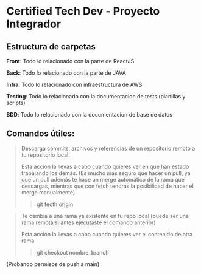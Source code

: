 # Certified Tech Dev - Proyecto Integrador

## Estructura de carpetas

**Front**: Todo lo relacionado con la parte de ReactJS

**Back**: Todo lo relacionado con la parte de JAVA

**Infra**: Todo lo relacionado con infraestructura de AWS

**Testing**: Todo lo relacionado con la documentacion de tests (planillas y scripts)

**BDD**: Todo lo relacionado con la documentacion de base de datos


## Comandos útiles:


> Descarga commits, archivos y referencias de un repositorio remoto a tu repositorio local.
>
> Esta acción la llevas a cabo cuando quieres ver en qué han estado trabajando los demás. 
(Es mucho más seguro que hacer un pull, ya que un pull además te hace un merge automático de la rama que descargas, mientras que con fetch tendrás la posibilidad de hacer el merge manualmente)
>
>> git fecth origin




> Te cambia a una rama ya existente en tu repo local (puede ser una rama remota si antes ejecutaste el comando anterior)
>
> Esta acción la llevas a cabo cuando quieres ver el contenido de otra rama
>
>> git checkout nombre_branch




(Probando permisos de push a main)

